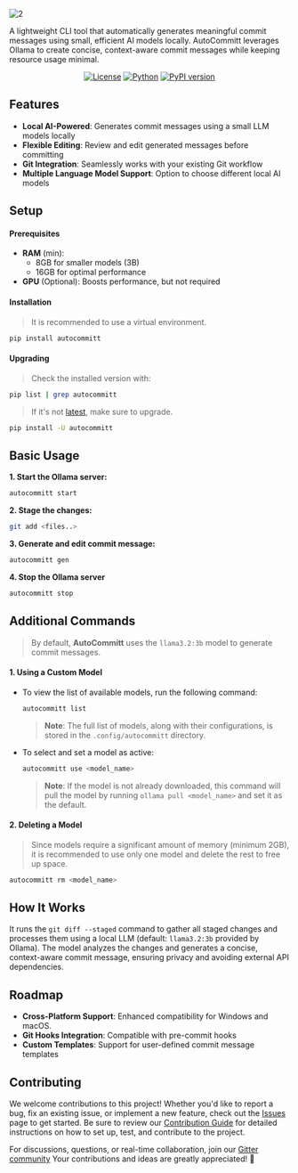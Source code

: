 ![2](https://github.com/user-attachments/assets/d1a4c15e-8bdf-448b-adc0-4a0c39a3a023)

A lightweight CLI tool that automatically generates meaningful commit messages using small, efficient AI models locally. AutoCommitt leverages Ollama to create concise, context-aware commit messages while keeping resource usage minimal.

<div align="center">

[![License](https://img.shields.io/badge/license-Apache%202.0-blue.svg)](LICENSE)
[![Python](https://img.shields.io/badge/python-3.10%2B-blue)](https://www.python.org/downloads/)
[![PyPI version](https://badge.fury.io/py/autocommitt.svg)](https://badge.fury.io/py/autocommitt)

</div>

## Features

- **Local AI-Powered**: Generates commit messages using a small LLM models locally
- **Flexible Editing**: Review and edit generated messages before committing
- **Git Integration**: Seamlessly works with your existing Git workflow
- **Multiple Language Model Support**: Option to choose different local AI models

## Setup
#### Prerequisites

- **RAM** (min):  
   - 8GB for smaller models (3B)  
   - 16GB for optimal performance
- **GPU** (Optional): Boosts performance, but not required
  
#### Installation

> It is recommended to use a virtual environment.

```bash
pip install autocommitt
```

#### Upgrading
> Check the installed version with:
```bash
pip list | grep autocommitt
```

> If it's not [latest](https://github.com/Spartan-71/AutoCommitt/releases/), make sure to upgrade.

```bash
pip install -U autocommitt
```

## Basic Usage

**1. Start the Ollama server:**
   ```bash
   autocommitt start
   ```

**2. Stage the changes:**
   ```bash
   git add <files..>
   ```

**3. Generate and edit commit message:**
   ```bash
   autocommitt gen
   ```

**4. Stop the Ollama server** 
   ```bash
   autocommitt stop
   ```

## Additional Commands

> By default, **AutoCommitt** uses the `llama3.2:3b` model to generate commit messages.

#### 1. Using a Custom Model

- To view the list of available models, run the following command:
   ```bash
   autocommitt list
   ```
   > **Note**: The full list of models, along with their configurations, is stored in the `.config/autocommitt` directory.

- To select and set a model as active:
   ```bash
   autocommitt use <model_name>
   ```
   > **Note**: If the model is not already downloaded, this command will pull the model by running `ollama pull <model_name>` and set it as the default.

#### 2. Deleting a Model

> Since models require a significant amount of memory (minimum 2GB), it is recommended to use only one model and delete the rest to free up space.

```bash
autocommitt rm <model_name>
```

## How It Works
It runs the `git diff --staged` command to gather all staged changes and processes them using a local LLM (default: `llama3.2:3b` provided by Ollama). The model analyzes the changes and generates a concise, context-aware commit message, ensuring privacy and avoiding external API dependencies.  

## Roadmap
- **Cross-Platform Support**: Enhanced compatibility for Windows and macOS.
- **Git Hooks Integration**: Compatible with pre-commit hooks
- **Custom Templates**: Support for user-defined commit message templates

## Contributing
We welcome contributions to this project! Whether you'd like to report a bug, fix an existing issue, or implement a new feature, check out the [Issues](https://github.com/Spartan-71/AutoCommitt/issues) page to get started. Be sure to review our [Contribution Guide](CONTRIBUTING.md) for detailed instructions on how to set up, test, and contribute to the project.

For discussions, questions, or real-time collaboration, join our [Gitter community](https://matrix.to/#/#autocommitt:gitter.im) Your contributions and ideas are greatly appreciated! 🚀

